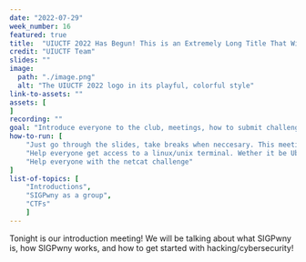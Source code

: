 ```yaml
---
date: "2022-07-29"
week_number: 16
featured: true
title:  "UIUCTF 2022 Has Begun! This is an Extremely Long Title That Will Get Cut Off Eventually, At Least I Think"
credit: "UIUCTF Team"
slides: ""
image:
  path: "./image.png"
  alt: "The UIUCTF 2022 logo in its playful, colorful style"
link-to-assets: ""
assets: [
]
recording: ""
goal: "Introduce everyone to the club, meetings, how to submit challenges/sign up for the CTF, "
how-to-run: [
	"Just go through the slides, take breaks when neccesary. This meeting will not be in the 15/45 format",
	"Help everyone get access to a linux/unix terminal. Wether it be Ubuntu or mac etc",
	"Help everyone with the netcat challenge"
]
list-of-topics: [
	"Introductions",
	"SIGPwny as a group",
	"CTFs"
	]
---
```


Tonight is our introduction meeting! We will be talking about what SIGPwny is, how SIGPwny works, and how to get started with hacking/cybersecurity!

